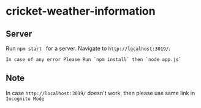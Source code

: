 # cricket-weather-information


## Server
Run `npm start ` for a server. Navigate to `http://localhost:3019/`.
    
    In case of any error Please Run `npm install` then `node app.js`


## Note
 
   In case `http://localhost:3019/` doesn't work, then please use same link in ` Incognito Mode`
